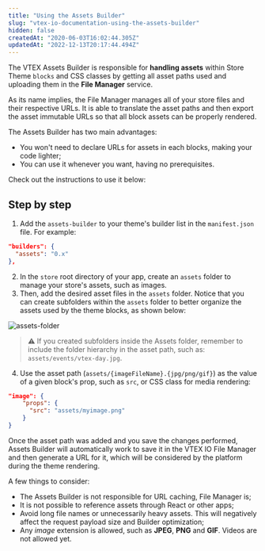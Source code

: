 ```yaml
---
title: "Using the Assets Builder"
slug: "vtex-io-documentation-using-the-assets-builder"
hidden: false
createdAt: "2020-06-03T16:02:44.305Z"
updatedAt: "2022-12-13T20:17:44.494Z"
---
```


The VTEX Assets Builder is responsible for  **handling assets**  within Store Theme  `blocks` and CSS classes by getting all asset paths used and uploading them in the  **File Manager**  service.

As its name implies, the File Manager manages all of your store files and their respective URLs. It is able to translate the asset paths and then export the asset immutable URLs so that all block assets can be properly rendered.

The Assets Builder has two main advantages:

- You won't need to declare URLs for assets in each blocks, making your code lighter;
- You can use it whenever you want, having no prerequisites.

Check out the instructions to use it below:

## Step by step

1. Add the  `assets-builder`  to your theme's builder list in the  `manifest.json`  file. For example:

```JSON
"builders": {
  "assets": "0.x"
},
```

2. In the `store`  root directory of your app, create an  `assets` folder to manage your store's assets, such as images.
3. Then, add the desired asset files in the  `assets` folder. Notice that you can create subfolders within the  `assets`  folder to better organize the assets used by the theme blocks, as shown below:

![assets-folder](https://cdn.jsdelivr.net/gh/vtexdocs/dev-portal-content@main/images/vtex-io-documentation-using-the-assets-builder-0.png)

> ⚠️ If you created subfolders inside the Assets folder, remember to include the folder hierarchy in the asset path, such as:  `assets/events/vtex-day.jpg`.

4. Use the asset path (`assets/{imageFileName}.{jpg/png/gif}`) as the value of a given block's prop, such as `src`, or CSS class for media rendering:

```JSON
"image": {  
    "props": {  
      "src": "assets/myimage.png"  
    }  
}
```

Once the asset path was added and you save the changes performed, Assets Builder will automatically work to save it in the VTEX IO File Manager and then generate a URL for it, which will be considered by the platform during the theme rendering.

A few things to consider:

- The Assets Builder is not responsible for URL caching, File Manager is;
- It is not possible to reference assets through React or other apps;
- Avoid long file names or unnecessarily heavy assets. This will negatively affect the request payload size and Builder optimization;
- Any *image* extension is allowed, such as **JPEG**, **PNG** and **GIF**. Videos are not allowed yet.

